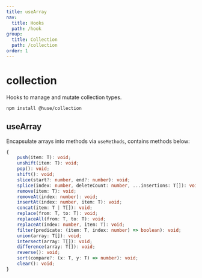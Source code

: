 ```yaml
---
title: useArray
nav:
  title: Hooks
  path: /hook
group:
  title: Collection
  path: /collection
order: 1
---
```


# collection

Hooks to manage and mutate collection types.

```shell
npm install @huse/collection
```

## useArray

Encapsulate arrays into methods via `useMethods`, contains methods below:

```typescript
{
    push(item: T): void;
    unshift(item: T): void;
    pop(): void;
    shift(): void;
    slice(start?: number, end?: number): void;
    splice(index: number, deleteCount: number, ...insertions: T[]): void;
    remove(item: T): void;
    removeAt(index: number): void;
    insertAt(index: number, item: T): void;
    concat(item: T | T[]): void;
    replace(from: T, to: T): void;
    replaceAll(from: T, to: T): void;
    replaceAt(index: number, item: T): void;
    filter(predicate: (item: T, index: number) => boolean): void;
    union(array: T[]): void;
    intersect(array: T[]): void;
    difference(array: T[]): void;
    reverse(): void;
    sort(compare?: (x: T, y: T) => number): void;
    clear(): void;
}
```

<code src="./demo/useArray.tsx">





